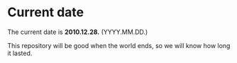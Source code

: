 # Current date

The current date is **2010.12.28.** (YYYY.MM.DD.)

This repository will be good when the world ends, so we will know how long it lasted.